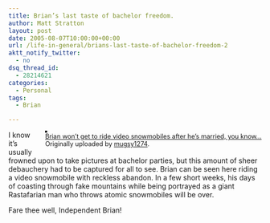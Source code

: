 ```yaml
---
title: Brian’s last taste of bachelor freedom.
author: Matt Stratton
layout: post
date: 2005-08-07T10:00:00+00:00
url: /life-in-general/brians-last-taste-of-bachelor-freedom-2
aktt_notify_twitter:
  - no
dsq_thread_id:
  - 28214621
categories:
  - Personal
tags:
  - Brian

---
```

<div style="float:right;margin-left:10px;margin-bottom:10px;">
  <a title="photo sharing" href="http://www.flickr.com/photos/mugsy/31951859/"><img style="border:solid 2px #000000;" src="http://photos21.flickr.com/31951859_c225fe23f1_m.jpg" alt="" /></a><br /> <span style="font-size:.9em;margin-top:0;"> <a href="http://www.flickr.com/photos/mugsy/31951859/">Brian won&#8217;t get to ride video snowmobiles after he&#8217;s married, you know&#8230;</a><br /> Originally uploaded by <a href="http://www.flickr.com/people/mugsy/">mugsy1274</a>. </span>
</div>

I know it&#8217;s usually frowned upon to take pictures at bachelor parties, but this amount of sheer debauchery had to be captured for all to see. Brian can be seen here riding a video snowmobile with reckless abandon. In a few short weeks, his days of coasting through fake mountains while being portrayed as a giant Rastafarian man who throws atomic snowmobiles will be over.

Fare thee well, Independent Brian!